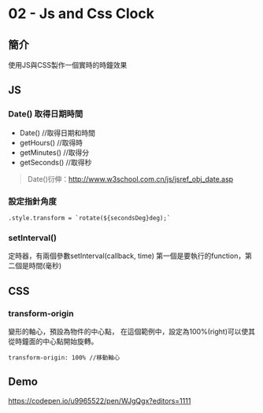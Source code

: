 # 02 - Js and Css Clock

## 簡介
使用JS與CSS製作一個實時的時鐘效果

## JS
### Date() 取得日期時間
* Date()        //取得日期和時間
* getHours()    //取得時
* getMinutes()  //取得分
* getSeconds()  //取得秒

> Date()衍伸：<http://www.w3school.com.cn/js/jsref_obj_date.asp>

### 設定指針角度
```
.style.transform = `rotate(${secondsDeg}deg);`
```
### setInterval()
定時器，有兩個參數setInterval(callback, time)
第一個是要執行的function，第二個是時間(毫秒)

## CSS
### transform-origin
變形的軸心，預設為物件的中心點，
在這個範例中，設定為100%(right)可以使其從時鐘面的中心點開始旋轉。
```
transform-origin: 100% //移動軸心
```
## Demo
<https://codepen.io/u9965522/pen/WJgQgx?editors=1111>
